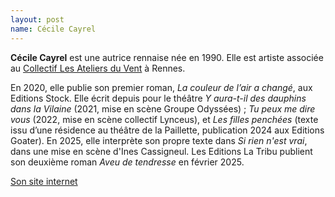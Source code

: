 ```yaml
---
layout: post
name: Cécile Cayrel
---
```

**Cécile Cayrel** est une autrice rennaise née en 1990. Elle est artiste associée au [Collectif Les Ateliers du Vent](https://www.lesateliersduvent.org/lieu-collectif/le-collectif-ateliers-du-vent/) à Rennes.

En 2020, elle publie son premier roman, *La couleur de l’air a changé*, aux Editions Stock. Elle écrit depuis pour le théâtre *Y aura-t-il des dauphins dans la Vilaine* (2021, mise en scène Groupe Odyssées) ; *Tu peux me dire vous* (2022, mise en scène collectif Lynceus), et *Les filles penchées* (texte issu d’une résidence au théâtre de la Paillette, publication 2024 aux Editions Goater). En 2025, elle interprète son propre texte dans *Si rien n'est vrai*, dans une mise en scène d'Ines Cassigneul. Les Editions La Tribu publient son deuxième roman *Aveu de tendresse* en février 2025.

[Son site internet](https://www.cecilecayrel.com/)